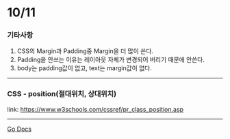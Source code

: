 10/11
===

### 기타사항

1. CSS의 Margin과 Padding중 Margin을 더 많이 쓴다.
2. Padding을 안쓰는 이유는 레이아웃 자체가 변경되어 버리기 때문에 안쓴다.
3. body는 padding값이 없고, text는 margin값이 없다.

---

### CSS - position(절대위치, 상대위치)

link: https://www.w3schools.com/cssref/pr_class_position.asp

---
[Go Docs](https://github.com/MristerWing/PrivateProject/tree/master/5.MVC/Docs)